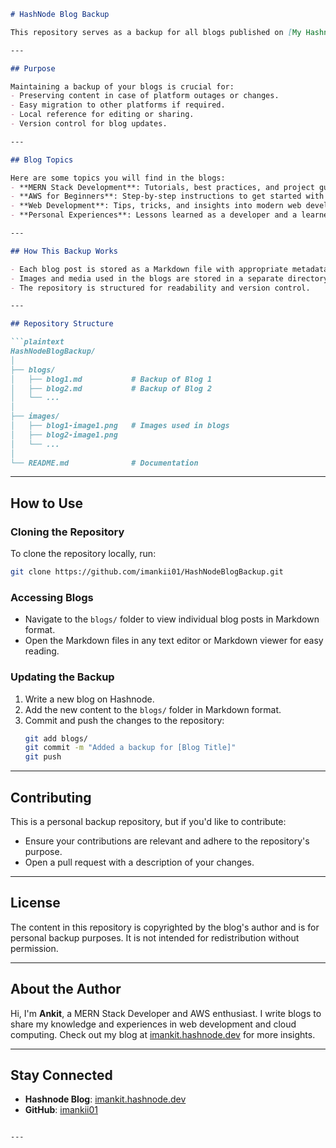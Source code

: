 ```markdown
# HashNode Blog Backup

This repository serves as a backup for all blogs published on [My Hashnode Blog](https://imankit.hashnode.dev/?source=top_nav_blog_home). It ensures that the content is securely stored and readily available for reference, archiving, or migration purposes.

---

## Purpose

Maintaining a backup of your blogs is crucial for:
- Preserving content in case of platform outages or changes.
- Easy migration to other platforms if required.
- Local reference for editing or sharing.
- Version control for blog updates.

---

## Blog Topics

Here are some topics you will find in the blogs:
- **MERN Stack Development**: Tutorials, best practices, and project guides.
- **AWS for Beginners**: Step-by-step instructions to get started with AWS services.
- **Web Development**: Tips, tricks, and insights into modern web development practices.
- **Personal Experiences**: Lessons learned as a developer and a learner.

---

## How This Backup Works

- Each blog post is stored as a Markdown file with appropriate metadata (e.g., title, date, tags).
- Images and media used in the blogs are stored in a separate directory for easy access.
- The repository is structured for readability and version control.

---

## Repository Structure

```plaintext
HashNodeBlogBackup/
│
├── blogs/
│   ├── blog1.md           # Backup of Blog 1
│   ├── blog2.md           # Backup of Blog 2
│   └── ...
│
├── images/
│   ├── blog1-image1.png   # Images used in blogs
│   ├── blog2-image1.png
│   └── ...
│
└── README.md              # Documentation
```

---

## How to Use

### Cloning the Repository
To clone the repository locally, run:
```bash
git clone https://github.com/imankii01/HashNodeBlogBackup.git
```

### Accessing Blogs
- Navigate to the `blogs/` folder to view individual blog posts in Markdown format.
- Open the Markdown files in any text editor or Markdown viewer for easy reading.

### Updating the Backup
1. Write a new blog on Hashnode.
2. Add the new content to the `blogs/` folder in Markdown format.
3. Commit and push the changes to the repository:
   ```bash
   git add blogs/
   git commit -m "Added a backup for [Blog Title]"
   git push
   ```

---

## Contributing

This is a personal backup repository, but if you'd like to contribute:
- Ensure your contributions are relevant and adhere to the repository's purpose.
- Open a pull request with a description of your changes.

---

## License

The content in this repository is copyrighted by the blog's author and is for personal backup purposes. It is not intended for redistribution without permission.

---

## About the Author

Hi, I'm **Ankit**, a MERN Stack Developer and AWS enthusiast. I write blogs to share my knowledge and experiences in web development and cloud computing. Check out my blog at [imankit.hashnode.dev](https://imankit.hashnode.dev/?source=top_nav_blog_home) for more insights.

---

## Stay Connected

- **Hashnode Blog**: [imankit.hashnode.dev](https://imankit.hashnode.dev/?source=top_nav_blog_home)
- **GitHub**: [imankii01](https://github.com/imankii01)
```

---
